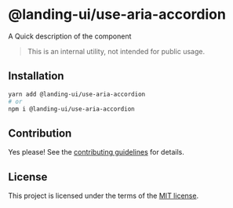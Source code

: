 # @landing-ui/use-aria-accordion

A Quick description of the component

> This is an internal utility, not intended for public usage.

## Installation

```sh
yarn add @landing-ui/use-aria-accordion
# or
npm i @landing-ui/use-aria-accordion
```

## Contribution

Yes please! See the
[contributing guidelines](https://github.com/PanagiotisPitsikoulis/landing.ui/blob/master/CONTRIBUTING.md)
for details.

## License

This project is licensed under the terms of the
[MIT license](https://github.com/PanagiotisPitsikoulis/landing.ui/blob/master/LICENSE).

